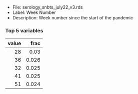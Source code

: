 

* File: serology_snbts_july22_v3.rds
* Label: Week Number
* Description: Week number since the start of the pandemic

### Top 5 variables
|   value |   frac |
|--------:|-------:|
|      28 |  0.03  |
|      36 |  0.026 |
|      32 |  0.025 |
|      41 |  0.025 |
|      51 |  0.024 |
        